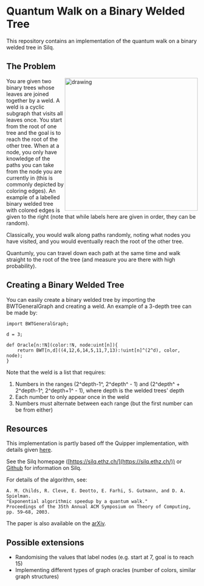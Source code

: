# Quantum Walk on a Binary Welded Tree

This repository contains an implementation of the quantum walk on a binary welded tree in Silq.

## The Problem
<img src="https://user-images.githubusercontent.com/33728296/132327104-ae12b6e7-672f-4ff4-81de-05e81ae75f3c.png" align="right" alt="drawing" width="350"  >

You are given two binary trees whose leaves are joined together by a weld. A weld is a cyclic subgraph that visits all leaves once. You start from the root of one tree and the goal is to reach the root of the other tree. When at a node, you only have knowledge of the paths you can take from the node you are currently in (this is commonly depicted by coloring edges). An example of a labelled binary welded tree with colored edges is given to the right (note that while labels here are given in order, they can be random).

Classically, you would walk along paths randomly, noting what nodes you have visited, and you would eventually reach the root of the other tree.

Quantumly, you can travel down each path at the same time and walk straight to the root of the tree (and measure you are there with high probability).


## Creating a Binary Welded Tree
You can easily create a binary welded tree by importing the BWTGeneralGraph and creating a weld. An example of a 3-depth tree can be made by:
```
import BWTGeneralGraph;

d = 3;

def Oracle[n:!N](color:!N, node:uint[n]){
	return BWT[n,d]((4,12,6,14,5,11,7,13):!uint[n]^(2^d), color, node);
}
```
Note that the weld is a list that requires:
1. Numbers in the ranges (2^depth-1^, 2^depth^ - 1) and (2^depth^ + 2^depth-1^, 2^depth+1^ - 1), where depth is the welded trees' depth
2. Each number to only appear once in the weld
3. Numbers must alternate between each range (but the first number can be from either)

## Resources
This implementation is partly based off the Quipper implementation, with details given [here](https://www.mathstat.dal.ca/~selinger/quipper/doc/Quipper-Algorithms-BWT-Main.html).

See the Silq homepage ([https://silq.ethz.ch/](https://silq.ethz.ch/)) or [Github](https://github.com/eth-sri/silq) for information on Silq.

For details of the algorithm, see:
```
A. M. Childs, R. Cleve, E. Deotto, E. Farhi, S. Gutmann, and D. A. Spielman. 
"Exponential algorithmic speedup by a quantum walk."
Proceedings of the 35th Annual ACM Symposium on Theory of Computing, 
pp. 59–68, 2003.
```
The paper is also available on the [arXiv](http://arxiv.org/abs/quant-ph/0209131).

## Possible extensions
- Randomising the values that label nodes (e.g. start at 7, goal is to reach 15)
- Implementing different types of graph oracles (number of colors, similar graph structures)
